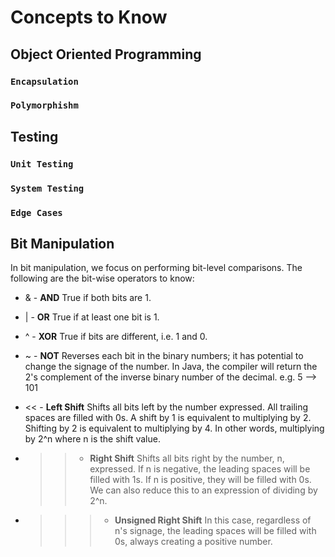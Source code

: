 # Concepts to Know

## Object Oriented Programming

### `Encapsulation`

### `Polymorphishm`

## Testing

### `Unit Testing`

### `System Testing`

### `Edge Cases`

## Bit Manipulation

In bit manipulation, we focus on performing bit-level comparisons. The following are the bit-wise operators to know:

- & - **AND**    True if both bits are 1.

- | - **OR**    True if at least one bit is 1.

- ^ - **XOR**    True if bits are different, i.e. 1 and 0.

- ~ - **NOT**    Reverses each bit in the binary numbers; it has potential to change the signage of the number. In
Java, the compiler will return the 2's complement of the inverse binary number of the decimal. e.g. 5 --> 101

- << - **Left Shift**    Shifts all bits left by the number expressed. All trailing spaces are filled with 0s. A shift by 1 is
equivalent to multiplying by 2. Shifting by 2 is equivalent to multiplying by 4. In other words, multiplying by 2^n
where n is the shift value.

- >> - **Right Shift**    Shifts all bits right by the number, n, expressed. If n is negative, the leading spaces will be filled
with 1s. If n is positive, they will be filled with 0s. We can also reduce this to an expression of dividing by 2^n.

- >>> - **Unsigned Right Shift**    In this case, regardless of n's signage, the leading spaces will be filled with 0s, always
creating a positive number.


